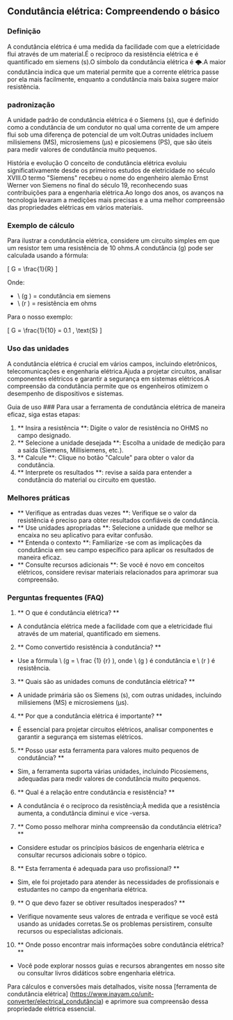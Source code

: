 ## Condutância elétrica: Compreendendo o básico

### Definição
A condutância elétrica é uma medida da facilidade com que a eletricidade flui através de um material.É o recíproco da resistência elétrica e é quantificado em siemens (s).O símbolo da condutância elétrica é 🌩️.A maior condutância indica que um material permite que a corrente elétrica passe por ela mais facilmente, enquanto a condutância mais baixa sugere maior resistência.

### padronização
A unidade padrão de condutância elétrica é o Siemens (s), que é definido como a condutância de um condutor no qual uma corrente de um ampere flui sob uma diferença de potencial de um volt.Outras unidades incluem milisiemens (MS), microsiemens (µs) e picosiemens (PS), que são úteis para medir valores de condutância muito pequenos.

História e evolução
O conceito de condutância elétrica evoluiu significativamente desde os primeiros estudos de eletricidade no século XVIII.O termo "Siemens" recebeu o nome do engenheiro alemão Ernst Werner von Siemens no final do século 19, reconhecendo suas contribuições para a engenharia elétrica.Ao longo dos anos, os avanços na tecnologia levaram a medições mais precisas e a uma melhor compreensão das propriedades elétricas em vários materiais.

### Exemplo de cálculo
Para ilustrar a condutância elétrica, considere um circuito simples em que um resistor tem uma resistência de 10 ohms.A condutância (g) pode ser calculada usando a fórmula:

\[ G = \frac{1}{R} \]

Onde:
- \ (g \) = condutância em siemens
- \ (r \) = resistência em ohms

Para o nosso exemplo:

\[ G = \frac{1}{10} = 0.1 \, \text{S} \]

### Uso das unidades
A condutância elétrica é crucial em vários campos, incluindo eletrônicos, telecomunicações e engenharia elétrica.Ajuda a projetar circuitos, analisar componentes elétricos e garantir a segurança em sistemas elétricos.A compreensão da condutância permite que os engenheiros otimizem o desempenho de dispositivos e sistemas.

Guia de uso ###
Para usar a ferramenta de condutância elétrica de maneira eficaz, siga estas etapas:
1. ** Insira a resistência **: Digite o valor de resistência no OHMS no campo designado.
2. ** Selecione a unidade desejada **: Escolha a unidade de medição para a saída (Siemens, Millisiemens, etc.).
3. ** Calcule **: Clique no botão "Calcule" para obter o valor da condutância.
4. ** Interprete os resultados **: revise a saída para entender a condutância do material ou circuito em questão.

### Melhores práticas
- ** Verifique as entradas duas vezes **: Verifique se o valor da resistência é preciso para obter resultados confiáveis ​​de condutância.
- ** Use unidades apropriadas **: Selecione a unidade que melhor se encaixa no seu aplicativo para evitar confusão.
- ** Entenda o contexto **: Familiarize -se com as implicações da condutância em seu campo específico para aplicar os resultados de maneira eficaz.
- ** Consulte recursos adicionais **: Se você é novo em conceitos elétricos, considere revisar materiais relacionados para aprimorar sua compreensão.

### Perguntas frequentes (FAQ)

1. ** O que é condutância elétrica? **
- A condutância elétrica mede a facilidade com que a eletricidade flui através de um material, quantificado em siemens.

2. ** Como convertido resistência à condutância? **
- Use a fórmula \ (g = \ frac {1} {r} \), onde \ (g \) é condutância e \ (r \) é resistência.

3. ** Quais são as unidades comuns de condutância elétrica? **
- A unidade primária são os Siemens (s), com outras unidades, incluindo milisiemens (MS) e microsiemens (µs).

4. ** Por que a condutância elétrica é importante? **
- É essencial para projetar circuitos elétricos, analisar componentes e garantir a segurança em sistemas elétricos.

5. ** Posso usar esta ferramenta para valores muito pequenos de condutância? **
- Sim, a ferramenta suporta várias unidades, incluindo Picosiemens, adequadas para medir valores de condutância muito pequenos.

6. ** Qual é a relação entre condutância e resistência? **
- A condutância é o recíproco da resistência;À medida que a resistência aumenta, a condutância diminui e vice -versa.

7. ** Como posso melhorar minha compreensão da condutância elétrica? **
- Considere estudar os princípios básicos de engenharia elétrica e consultar recursos adicionais sobre o tópico.

8. ** Esta ferramenta é adequada para uso profissional? **
- Sim, ele foi projetado para atender às necessidades de profissionais e estudantes no campo da engenharia elétrica.

9. ** O que devo fazer se obtiver resultados inesperados? **
- Verifique novamente seus valores de entrada e verifique se você está usando as unidades corretas.Se os problemas persistirem, consulte recursos ou especialistas adicionais.

10. ** Onde posso encontrar mais informações sobre condutância elétrica? **
- Você pode explorar nossos guias e recursos abrangentes em nosso site ou consultar livros didáticos sobre engenharia elétrica.

Para cálculos e conversões mais detalhados, visite nossa [ferramenta de condutância elétrica] (https://www.inayam.co/unit-converter/electrical_condutância) e aprimore sua compreensão dessa propriedade elétrica essencial.